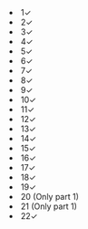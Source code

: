 <li>
  1✓
</li>
<li>
  2✓
</li>
<li>
  3✓
</li>
<li>
  4✓
</li>
<li>
  5✓
</li>
<li>
  6✓
</li>
<li>
  7✓
</li>
<li>
  8✓
</li>
<li>
  9✓
</li>
<li>
  10✓
</li>
<li>
  11✓
</li>
<li>
  12✓
</li>
<li>
  13✓
</li>
<li>
  14✓
</li>
<li>
  15✓
</li>
<li>
  16✓
</li>
<li>
  17✓
</li>
<li>
  18✓
</li>
<li>
  19✓
</li>
<li>
  20 (Only part 1)
</li>
<li>
  21 (Only part 1)
</li>
<li> 
  22✓
</li>
